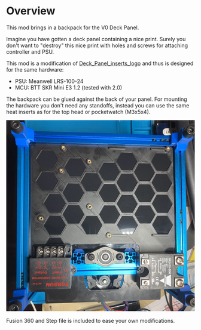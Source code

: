 # Overview

This mod brings in a backpack for the V0 Deck Panel.

Imagine you have gotten a deck panel containing a nice print. Surely you don't want to "destroy" this nice print with holes and screws for attaching controller and PSU.

This mod is a modification of [Deck_Panel_inserts_logo](printer_mods/Kruppes/Deck_Panel_inserts_logo/Readme.md) and thus is designed for the same hardware:

* PSU: Meanwell LRS-100-24
* MCU: BTT SKR Mini E3 1.2 (tested with 2.0)

The backpack can be glued against the back of your panel. For mounting the hardware you don't need any standoffs, instead you can use the same heat inserts as for the top head or pocketwatch (M3x5x4).

![Usage](./images/image01.jpg "Usage")

Fusion 360 and Step file is included to ease your own modifications.
